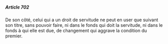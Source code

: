 ##### Article 702

De son côté, celui qui a un droit de servitude ne peut en user que suivant son titre, sans pouvoir faire, ni dans le fonds qui doit la servitude, ni dans le fonds à qui elle est due, de changement qui aggrave la condition du premier.

